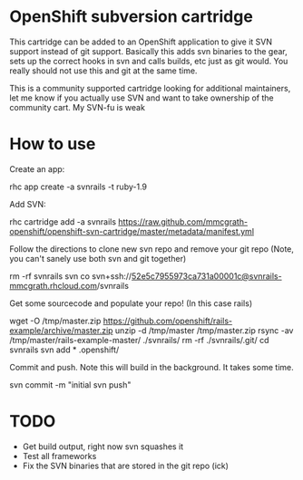 # OpenShift subversion cartridge

This cartridge can be added to an OpenShift application to give it SVN support instead of git support.  Basically this adds svn binaries to the gear, sets up the correct hooks in svn and calls builds, etc just as git would.  You really should not use this and git at the same time.

This is a community supported cartridge looking for additional maintainers, let me know if you actually use SVN and want to take ownership of the community cart.  My SVN-fu is weak

# How to use

Create an app:

  rhc app create -a svnrails -t ruby-1.9

Add SVN:

  rhc cartridge add -a svnrails https://raw.github.com/mmcgrath-openshift/openshift-svn-cartridge/master/metadata/manifest.yml

Follow the directions to clone new svn repo and remove your git repo (Note, you can't sanely use both svn and git together)

  rm -rf svnrails
  svn co svn+ssh://52e5c7955973ca731a00001c@svnrails-mmcgrath.rhcloud.com/svnrails

Get some sourcecode and populate your repo!  (In this case rails)

  wget -O /tmp/master.zip https://github.com/openshift/rails-example/archive/master.zip
  unzip -d /tmp/master /tmp/master.zip
  rsync -av /tmp/master/rails-example-master/ ./svnrails/
  rm -rf ./svnrails/.git/
  cd svnrails
  svn add * .openshift/

Commit and push.  Note this will build in the background.  It takes some time.

  svn commit -m "initial svn push"

# TODO
* Get build output, right now svn squashes it
* Test all frameworks
* Fix the SVN binaries that are stored in the git repo (ick)
